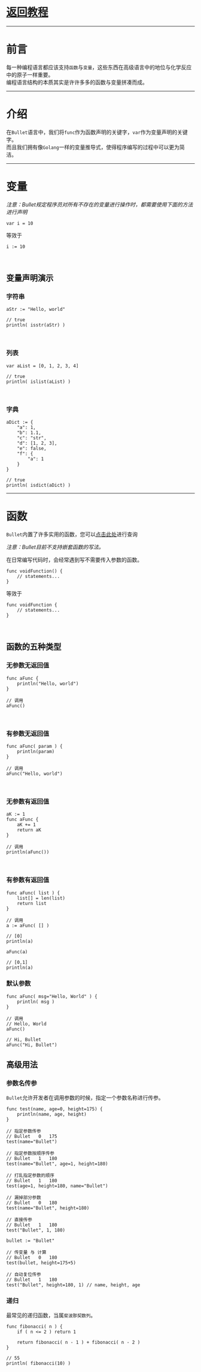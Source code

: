 # [返回教程](README.md)
***
# 前言
每一种编程语言都应该支持`函数`与`变量`，这些东西在高级语言中的地位与化学反应中的原子一样重要。
<br>
编程语言结构的本质其实是许许多多的函数与变量拼凑而成。
***
# 介绍
在`Bullet`语言中，我们将`func`作为函数声明的关键字，`var`作为变量声明的关键字。
<br>
而且我们拥有像`Golang`一样的变量推导式，使得程序编写的过程中可以更为简洁。
***
# 变量
_注意：Bullet规定程序员对所有不存在的变量进行操作时，都需要使用下面的方法进行声明_

```bullet
var i = 10
```
等效于
<br>

```bullet
i := 10
```
<br>

## 变量声明演示
### 字符串
```bullet
aStr := "Hello, world"

// true
println( isstr(aStr) )
```
<br>

### 列表
```bullet
var aList = [0, 1, 2, 3, 4]

// true
println( islist(aList) )
```
<br>

### 字典
```bullet
aDict := {
    "a": 1,
    "b": 1.1,
    "c": "str",
    "d": [1, 2, 3],
    "e": false,
    "f": {
        "a": 1
    }
}

// true
println( isdict(aDict) )
```
***
# 函数
`Bullet`内置了许多实用的函数，您可以[点击此处](builtFunc.md)进行查询

_注意：Bullet目前不支持嵌套函数的写法。_

在日常编写代码时，会经常遇到写不需要传入参数的函数。
<br>
```bullet
func voidFunction() {
    // statements...
}
```
等效于
```bullet
func voidFunction {
    // statements...
}
```
<br>

## 函数的五种类型
### 无参数无返回值
```bullet
func aFunc {
    println("Hello, world")
}

// 调用
aFunc()
```
<br>

### 有参数无返回值
```bullet
func aFunc( param ) {
    println(param)
}

// 调用
aFunc("Hello, world")
```
<br>

### 无参数有返回值
```bullet
aK := 1
func aFunc {
    aK += 1
    return aK
}

// 调用
println(aFunc())
```
<br>

### 有参数有返回值
```bullet
func aFunc( list ) {
    list[] = len(list)
    return list
}

// 调用
a := aFunc( [] )

// [0]
println(a)

aFunc(a)

// [0,1]
println(a)
```
### 默认参数
```bullet
func aFunc( msg="Hello, World" ) {
    println( msg )
}

// 调用
// Hello, World
aFunc()

// Hi, Bullet
aFunc("Hi, Bullet")
```
## 高级用法
### 参数名传参
`Bullet`允许开发者在调用参数的时候，指定一个参数名称进行传参。
<br>
```bullet
func test(name, age=0, height=175) {
    println(name, age, height)
}

// 指定参数传参
// Bullet	0	175
test(name="Bullet")

// 指定参数按顺序传参
// Bullet	1	180
test(name="Bullet", age=1, height=180)

// 打乱指定参数的顺序
// Bullet	1	180
test(age=1, height=180, name="Bullet")

// 漏掉部分参数
// Bullet	0	180
test(name="Bullet", height=180)

// 直接传参
// Bullet	1	180
test("Bullet", 1, 180)

bullet := "Bullet"

// 传变量 与 计算
// Bullet	0	180
test(bullet, height=175+5)

// 自动复位传参
// Bullet	1	180
test("Bullet", height=180, 1) // name, height, age
```
### 递归
最常见的递归函数，当属`斐波那契数列`。
```bullet
func fibonacci( n ) {
    if ( n <= 2 ) return 1
    
    return fibonacci( n - 1 ) + fibonacci( n - 2 )
}

// 55
println( fibonacci(10) )
```